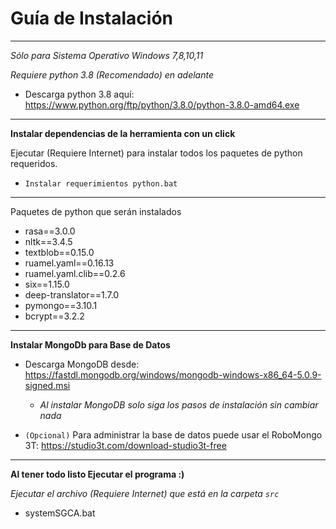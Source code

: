 # Guía de Instalación 
---

*Sólo para Sistema Operativo Windows 7,8,10,11*

*Requiere python 3.8 (Recomendado) en adelante*

- Descarga python 3.8 aquí: https://www.python.org/ftp/python/3.8.0/python-3.8.0-amd64.exe 

---

**Instalar dependencias de la herramienta con un click**

Ejecutar (Requiere Internet) para instalar todos los paquetes de python requeridos.
- `Instalar requerimientos python.bat` 

---
Paquetes de python que serán instalados
- rasa==3.0.0
- nltk==3.4.5
- textblob==0.15.0
- ruamel.yaml==0.16.13
- ruamel.yaml.clib==0.2.6
- six==1.15.0
- deep-translator==1.7.0
- pymongo==3.10.1
- bcrypt==3.2.2
---

**Instalar MongoDb para Base de Datos**

- Descarga MongoDB desde: <https://fastdl.mongodb.org/windows/mongodb-windows-x86_64-5.0.9-signed.msi>
  - *Al instalar MongoDB solo siga los pasos de instalación sin cambiar nada*

- `(Opcional)` Para administrar la base de datos puede usar el RoboMongo 3T: <https://studio3t.com/download-studio3t-free>


---

**Al tener todo listo Ejecutar el programa :)**

  *Ejecutar el archivo (Requiere Internet) que está en la carpeta `src`*

- systemSGCA.bat